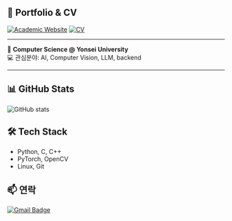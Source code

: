 ## 🔗 Portfolio & CV

[![Academic Website](https://img.shields.io/badge/Academic%20Website-Open-blue?style=for-the-badge&logo=google-chrome&logoColor=white)](https://junhyeok101.github.io/)
[![CV](https://img.shields.io/badge/CV-PDF-purple?style=for-the-badge&logo=adobeacrobatreader&logoColor=white)](https://raw.githubusercontent.com/junhyeok101/junhyeok101/main/cv.pdf)

---

🎯 **Computer Science @ Yonsei University**  
💻 관심분야: AI, Computer Vision, LLM, backend  

---

## 📊 GitHub Stats
![GitHub stats](https://github-readme-stats.vercel.app/api?username=junhyeok101&show_icons=true&theme=radical)

## 🛠 Tech Stack
- Python, C, C++
- PyTorch, OpenCV
- Linux, Git

## 📫 연락
[![Gmail Badge](https://img.shields.io/badge/-Gmail-red?style=flat-square&logo=Gmail&logoColor=white&link=mailto:youremail@gmail.com)](mailto:youremail@gmail.com)
